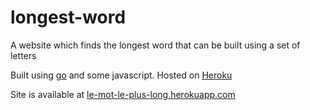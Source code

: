 longest-word
============

A website which finds the longest word that can be built using a set of letters

Built using [go](http://golang.org) and some javascript. Hosted on [Heroku](https://www.heroku.com/)

Site is available at [le-mot-le-plus-long.herokuapp.com](http://le-mot-le-plus-long.herokuapp.com)
